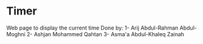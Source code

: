 # Timer
Web page to display the current time Done by: 1- Arij Abdul-Rahman Abdul-Moghni 2- Ashjan Mohammed Qahtan 3- Asma'a Abdul-Khaleq Zainah
